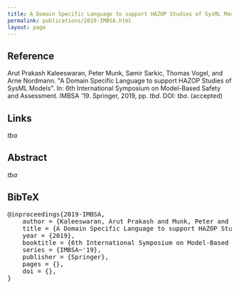 ```yaml
---
title: A Domain Specific Language to support HAZOP Studies of SysML Models
permalink: publications/2019-IMBSA.html
layout: page
---
```


## Reference
Arut Prakash Kaleeswaran, Peter Munk, Samir Sarkic, Thomas Vogel, and Arne Nordmann. "A Domain Specific Language to support HAZOP Studies of SysML Models". In: 6th International Symposium on Model-Based Safety and Assessment. IMBSA '19. Springer, 2019, pp. _tbd_. DOI: _tba_. (accepted)

## Links
_tba_

## Abstract
_tba_

## BibTeX

<div class="bibtex">
<pre>@inproceedings{2019-IMBSA,
    author = {Kaleeswaran, Arut Prakash and Munk, Peter and Sarkic, Samir and Vogel, Thomas and Nordmann, Arne},
    title = {A Domain Specific Language to support HAZOP Studies of SysML Models},
    year = {2019},
    booktitle = {6th International Symposium on Model-Based Safety and Assessment},
    series = {IMBSA~'19},
    publisher = {Springer},
    pages = {},
    doi = {},
}</pre>
</div>
